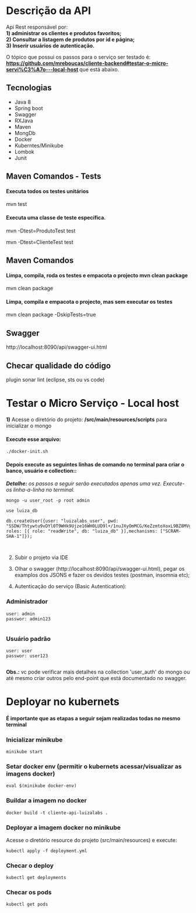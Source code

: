 # Descrição da API

Api Rest responsável por: <br>
<b>1) administrar os clientes e produtos favoritos;</b><br>
<b>2) Consultar a listagem de produtos por id e página;</b><br>
<b>3) Inserir usuários de autenticação.</b><br>

O tópico que possui os passos para o serviço ser testado é: <b>https://github.com/mreboucas/cliente-backend#testar-o-micro-servi%C3%A7o---local-host </b> que está abaixo.

## Tecnologias

<ul>

<li>Java 8</li>

<li>Spring boot</li>

<li>Swagger</li>

<li>RXJava</li>

<li>Maven</li>

<li>MongDb</li>

<li>Docker</li>

<li>Kuberntes/Minikube</li>

<li>Lombok</li>

<li>Junit</li>


</ul>

## Maven Comandos - Tests

<h4> Executa todos os testes unitários</h4>
 mvn test

<h4> Executa uma classe de teste específica.</h4>

 mvn -Dtest=ProdutoTest test

 mvn -Dtest=ClienteTest test

## Maven Comandos

<h4> Limpa, compila, roda os testes e empacota o projecto mvn clean package</h4>

mvn clean package

<h4> Limpa, compila e empacota o projecto, mas sem executar os testes</h4>

mvn clean package -DskipTests=true

## Swagger

http://localhost:8090/api/swagger-ui.html

## Checar qualidade do código

plugin sonar lint (eclipse, sts ou vs code)


# Testar o Micro Serviço - Local host

<b>1)</b>  Acesse o diretório do projeto: <b>/src/main/resources/scripts</b> para inicializar o mongo


<h4>Execute esse arquivo:</h4>

```
./docker-init.sh 
```

<h4>Depois execute as seguintes linhas de comando no terminal para criar o banco, usuário e collection::</h4>

<i><b>Detalhe:</b> os passos a seguir serão executados apenas uma vez. Execute-os linha-a-linha no terminal.</i>

```
mongo -u user_root -p root admin

use luiza_db

db.createUser({user: "luizalabs_user", pwd: "SSDW/Thtywtu9vDYl0T9WHk9Ujze16WH0LUD9l+/1nuJXyOmMCG/KeZzmtoXoxL9BZ8MVgWf5ZEqj4bg", roles: [{ role: "readWrite", db: "luiza_db" }],mechanisms: ["SCRAM-SHA-1"]});

 
```

2) Subir o projeto via IDE

3) Olhar o swagger (http://localhost:8090/api/swagger-ui.html), pegar os examplos dos JSONS e fazer os devidos testes (postman, insomnia etc);

4) Autenticação do serviço (Basic Autentication):

<h3>Administrador</h3>

```
user: admin
passwor: admin123


```

<h3>Usuário padrão</h3>

```
user: user
passwor: user123


```

<b>Obs.:</b> vc pode verificar mais detalhes na collection 'user_auth' do mongo ou até mesmo criar outros pelo end-point que está documentado no swagger.


# Deployar no kubernets

<h4>É importante que as etapas a seguir sejam realizadas todas no mesmo terminal</h4>

<h3> Inicializar minikube</h3>

```
minikube start
```

<h3> Setar docker env (permitir o kubernets acessar/visualizar as imagens docker)</h3>

```
eval $(minikube docker-env)
```

<h3>Buildar a imagem no docker</h3>

```
docker build -t cliente-api-luizalabs .
```

<h3>Deployar a imagem docker no minikube</h3>

Acesse o diretório resource do projeto (src/main/resources) e execute:

```
kubectl apply -f deployment.yml
```

<h3> Checar o deploy</h3>

```
kubectl get deployments
```

<h3> Checar os pods</h3>

```
kubectl get pods
```
